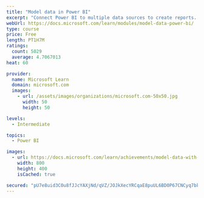 ```yaml
---
title: "Model data in Power BI"
excerpt: "Connect Power BI to multiple data sources to create reports. Define the relationship between your data sources."
webUrl: https://docs.microsoft.com/learn/modules/model-data-power-bi/
type: course
price: Free
length: PT1H7M
ratings:
  count: 5029
  average: 4.7067013
heat: 60

provider:
  name: Microsoft Learn
  domain: microsoft.com
  images:
    - url: /assets/images/organizations/microsoft.com-50x50.jpg
      width: 50
      height: 50

levels:
  - Intermediate

topics:
  - Power BI

images:
  - url: https://docs.microsoft.com/learn/achievements/model-data-with-power-bi-desktop-social.png
    width: 800
    height: 400
    isCached: true

secured: "pU7e8uid3C0u8fJJcYAXjNd/qVZ/JOJkXecYRCqaE8puUL6BD0P67CNCyq7bkNTKoV3ATj0vno/dYh2Y/lmIdDXrFKEOJAwK2ns3yf6Y1IBFnTtu4xOZBR2vsPiZXpNb3MsCd8Rr1XMF8fSUziPWHJOwIFi41LH5VVS1jcAizv8aFBFGKe3VW9IVRJK/ZNkBtkw165BRk29uoA5lHR3R+nPTD0JRT+TnADU+7HXT1D3nc95lJkUrXyFBikOUbaQ9aoVMuhgH9Y+7Sug9/88Lf0yKG/DkJ8ohg/2Vhc39buJPFNe2PCqmLxF1QeKjAGmtCbwAiw7Qr/KdCRM2fL3J5l7yhl+m4MbcO1/bfmS4mZdgHIECndvqQ177IeEs2mc35UBL9Y1HcwNmyR4aJzLXNt7od2Nt5LtDYzpdyH/U3kU=;ruipRJdf4fduXe1spbtAwQ=="
---
```


